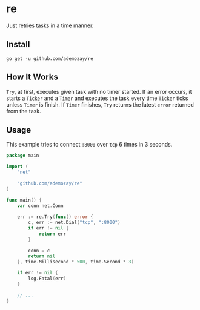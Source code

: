 # re

Just retries tasks in a time manner.

## Install

```
go get -u github.com/ademozay/re
```

## How It Works

`Try`, at first, executes given task with no timer started. If an error occurs, it starts a `Ticker` and a `Timer` and executes the task every time `Ticker` ticks unless `Timer` is finish. If `Timer` finishes, `Try` returns the latest `error` returned from the task.

## Usage

This example tries to connect `:8000`  over `tcp` 6 times in 3 seconds.

```go
package main

import (
    "net"
    
    "github.com/ademozay/re"
)

func main() {
	var conn net.Conn
    
	err := re.Try(func() error {
		c, err := net.Dial("tcp", ":8000")
		if err != nil {
			return err
		}
		
		conn = c
		return nil
	}, time.Millisecond * 500, time.Second * 3)

	if err != nil {
		log.Fatal(err)
	}
    
    // ...
}
```

